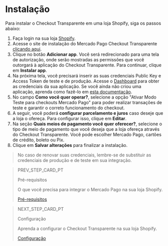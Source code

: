 # Instalação

Para instalar o Checkout Transparente em uma loja Shopify, siga os passos abaixo:

1. Faça login na sua loja [Shopify](https://accounts.shopify.com/store-login).
2. Acesse o site de instalação do Mercado Pago Checkout Transparente [clicando aqui](https://apps.shopify.com/checkout-transparente-mp).
3. Clique no botão **Adicionar app**. Você será redirecionado para uma tela de autorização, onde serão mostradas as permissões que você outorgará à aplicação do Checkout Transparente. Para continuar, clique em **Instalar app**. 
4. Na próxima tela, você precisará inserir as suas credenciais Public Key e Access Token de teste e de produção. Acesse o [Dashboard](https://www.mercadopago.com.ar/developers/panel) para obter as credenciais da sua aplicação. Se você ainda não criou uma aplicação, aprenda como fazê-lo em [esta documentação](/developers/pt/docs/additional-content/shopify/dashboard/introduction). 
5. No campo **Como você quer operar?**, selecione a opção "Ativar Modo Teste para checkouts Mercado Pago" para poder realizar transações de teste e garantir o correto funcionamento do checkout.
6. A seguir, você poderá **configurar parcelamento e juros** caso deseje que a loja o ofereça. Para configurar isso, clique em **Editar**.
7. Na seção **Quais meios de pagamento você quer oferecer?**, selecione o tipo de meio de pagamento que você deseja que a loja ofereça através do Checkout Transparente. Você pode escolher Mercado Pago, cartões de crédito, boleto ou Pix.
8. Clique em **Salvar alterações** para finalizar a instalação.

> No caso de renovar suas credenciais, lembre-se de substituir as credenciais de produção e de teste em sua integração.


> PREV_STEP_CARD_PT
>
> Pré-requisitos
>
> O que você precisa para integrar o Mercado Pago na sua loja Shopify.
>
> [Pré-requisitos](/developers/pt/docs/shopify/requirements-checkout-transparente)

> NEXT_STEP_CARD_PT
>
> Configuração
>
> Aprenda a configurar o Checkout Transparente na sua loja Shopify.
>
> [Configuração](/developers/pt/docs/shopify/configuration-checkout-transparente)
